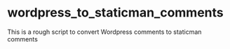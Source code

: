# wordpress_to_staticman_comments
This is a rough script to convert Wordpress comments to staticman comments
